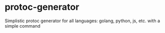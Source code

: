 # protoc-generator
Simplistic protoc generator for all languages: golang, python, js, etc. with a simple command
